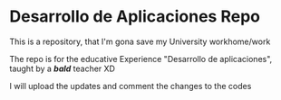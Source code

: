 # Desarrollo de Aplicaciones Repo

This is a repository, that I'm gona save my University workhome/work

The repo is for the educative Experience "Desarrollo de aplicaciones", taught by a **_bald_** teacher XD

I will upload the updates and comment the changes to the codes

